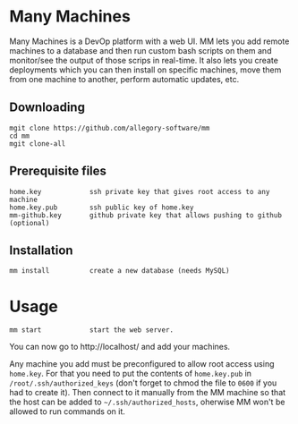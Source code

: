 # Many Machines

Many Machines is a DevOp platform with a web UI. MM lets you add remote
machines to a database and then run custom bash scripts on them and
monitor/see the output of those scrips in real-time. It also lets you create
deployments which you can then install on specific machines, move them
from one machine to another, perform automatic updates, etc.

## Downloading

```
mgit clone https://github.com/allegory-software/mm
cd mm
mgit clone-all
```

## Prerequisite files

```
home.key            ssh private key that gives root access to any machine
home.key.pub        ssh public key of home.key
mm-github.key       github private key that allows pushing to github (optional)
```

## Installation

```
mm install          create a new database (needs MySQL)
```

# Usage

```
mm start            start the web server.
```

You can now go to http://localhost/ and add your machines.

Any machine you add must be preconfigured to allow root access using
`home.key`. For that you need to put the contents of `home.key.pub`
in `/root/.ssh/authorized_keys` (don't forget to chmod the file to `0600`
if you had to create it). Then connect to it manually from the MM machine
so that the host can be added to `~/.ssh/authorized_hosts`, oherwise MM
won't be allowed to run commands on it.

